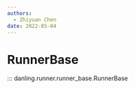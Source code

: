 ```yaml
---
authors:
  - Zhiyuan Chen
date: 2022-05-04
---
```


# RunnerBase

::: danling.runner.runner_base.RunnerBase
